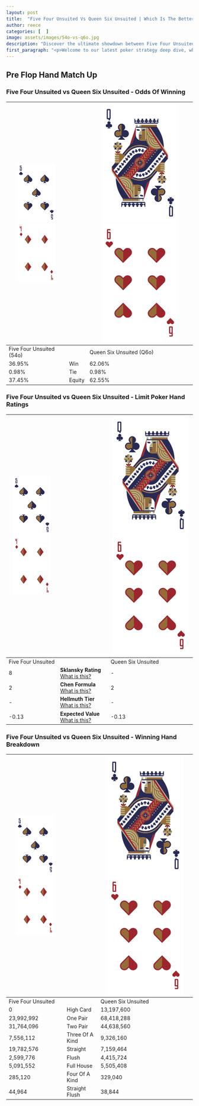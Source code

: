 ```yaml
---
layout: post
title:  "Five Four Unsuited Vs Queen Six Unsuited | Which Is The Better Hand In Poker? A Complete Guide"
author: reece
categories: [  ]
image: assets/images/54o-vs-q6o.jpg
description: "Discover the ultimate showdown between Five Four Unsuited and Queen Six Unsuited in poker! Uncover the odds, strategies, and scenarios where one hand triumphs over the other. Get ready to up your poker game with this thrilling analysis."
first_paragraph: "<p>Welcome to our latest poker strategy deep dive, where we're pitting two distinct hands against each other in a high-stakes showdown: Five Four Unsuited vs Queen Six Unsuited.</p><p>In the dynamic world of poker, every decision counts, and knowing which hand holds the upper hand is key to your success at the table.</p><p>In this article, we'll dissect these two hands, explore the scenarios where one dominates the other, and equip you with the knowledge to make strategic choices that can tip the odds in your favor.</p><p>Get ready to unravel the intriguing dynamics of these poker hands and elevate your game to new heights.</p>"
---
```




[comment]: # (sp0)

## Pre Flop Hand Match Up

<div class="table hand-ratings" markdown="1"> 



### Five Four Unsuited vs Queen Six Unsuited - Odds Of Winning


    
| ![image info](assets/images/hand1/5.png) ![image info](assets/images/hand1/4o.png) |  | ![image info](assets/images/hand2/Q.png) ![image info](assets/images/hand2/6o.png) |
| -------- | -------- | -------- |
| Five Four Unsuited (54o) |  | Queen Six Unsuited (Q6o) |
| 36.95% | Win | 62.06% |
| 0.98% | Tie | 0.98% |
| 37.45% | Equity | 62.55% |




[comment]: # (sp1)



### Five Four Unsuited vs Queen Six Unsuited - Limit Poker Hand Ratings


    
| ![image info](assets/images/hand1/5.png) ![image info](assets/images/hand1/4o.png) |  | ![image info](assets/images/hand2/Q.png) ![image info](assets/images/hand2/6o.png) |
| -------- | -------- | -------- |
| Five Four Unsuited |  | Queen Six Unsuited |
| 8 | **Sklansky Rating** [What is this?](/sklansky-rating-explained) | - |
| 2 | **Chen Formula** [What is this?](/chen-formula-explained) | 2 |
| - | **Hellmuth Tier** [What is this?](/Hellmuth-tier-explained) | - |
| -0.13 | **Expected Value** [What is this?](/expected-value-explained) | -0.13 |




[comment]: # (sp2)



### Five Four Unsuited vs Queen Six Unsuited - Winning Hand Breakdown


    
| ![image info](assets/images/hand1/5.png) ![image info](assets/images/hand1/4o.png) |  | ![image info](assets/images/hand2/Q.png) ![image info](assets/images/hand2/6o.png) |
| -------- | -------- | -------- |
| Five Four Unsuited |  | Queen Six Unsuited |
| 0 | High Card | 13,197,600 |
| 23,992,992 | One Pair | 68,418,288 |
| 31,764,096 | Two Pair | 44,638,560 |
| 7,556,112 | Three Of A Kind | 9,326,160 |
| 19,782,576 | Straight | 7,159,464 |
| 2,599,776 | Flush | 4,415,724 |
| 5,091,552 | Full House | 5,505,408 |
| 285,120 | Four Of A Kind | 329,040 |
| 44,964 | Straight Flush | 38,844 |




[comment]: # (sp3)



</div>

[comment]: # (sp4)



[comment]: # (sp5)

